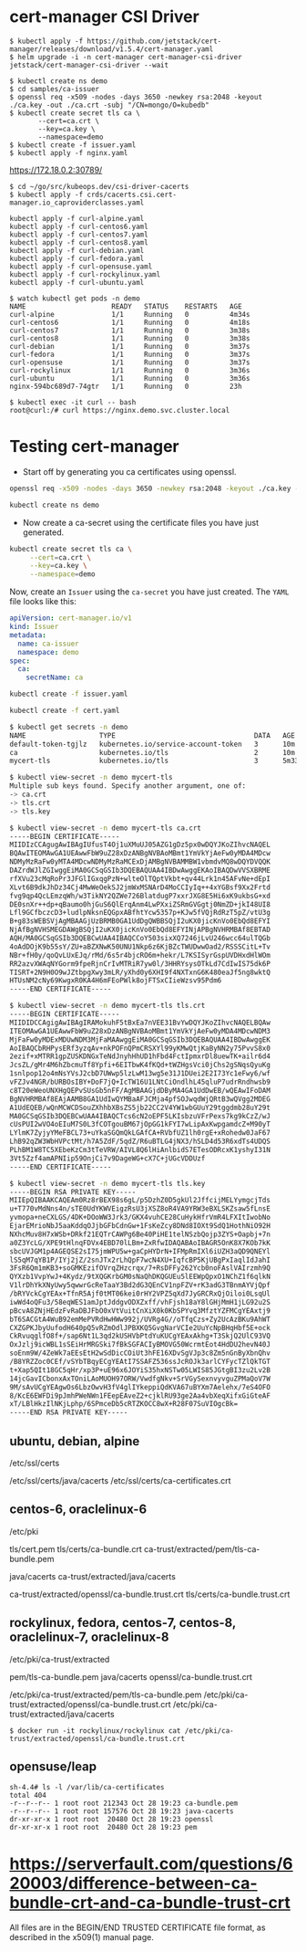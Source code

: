# cert-manager CSI Driver

```
$ kubectl apply -f https://github.com/jetstack/cert-manager/releases/download/v1.5.4/cert-manager.yaml
$ helm upgrade -i -n cert-manager cert-manager-csi-driver jetstack/cert-manager-csi-driver --wait

$ kubectl create ns demo
$ cd samples/ca-issuer
$ openssl req -x509 -nodes -days 3650 -newkey rsa:2048 -keyout ./ca.key -out ./ca.crt -subj "/CN=mongo/O=kubedb"
$ kubectl create secret tls ca \
       --cert=ca.crt \
       --key=ca.key \
       --namespace=demo
$ kubectl create -f issuer.yaml
$ kubectl apply -f nginx.yaml
```

https://172.18.0.2:30789/

```
$ cd ~/go/src/kubeops.dev/csi-driver-cacerts
$ kubectl apply -f crds/cacerts.csi.cert-manager.io_caproviderclasses.yaml

kubectl apply -f curl-alpine.yaml
kubectl apply -f curl-centos6.yaml
kubectl apply -f curl-centos7.yaml
kubectl apply -f curl-centos8.yaml
kubectl apply -f curl-debian.yaml
kubectl apply -f curl-fedora.yaml
kubectl apply -f curl-opensuse.yaml
kubectl apply -f curl-rockylinux.yaml
kubectl apply -f curl-ubuntu.yaml

$ watch kubectl get pods -n demo
NAME                     READY   STATUS    RESTARTS   AGE
curl-alpine              1/1     Running   0          4m34s
curl-centos6             1/1     Running   0          4m18s
curl-centos7             1/1     Running   0          3m38s
curl-centos8             1/1     Running   0          3m38s
curl-debian              1/1     Running   0          3m37s
curl-fedora              1/1     Running   0          3m37s
curl-opensuse            1/1     Running   0          3m37s
curl-rockylinux          1/1     Running   0          3m36s
curl-ubuntu              1/1     Running   0          3m36s
nginx-594bc689d7-74gtr   1/1     Running   0          23h

$ kubectl exec -it curl -- bash
root@curl:/# curl https://nginx.demo.svc.cluster.local
```

# Testing cert-manager

- Start off by generating you ca certificates using openssl.

```bash
openssl req -x509 -nodes -days 3650 -newkey rsa:2048 -keyout ./ca.key -out ./ca.crt -subj "/CN=mongo/O=kubedb"
```

```bash
kubectl create ns demo
```

- Now create a ca-secret using the certificate files you have just generated.

```bash
kubectl create secret tls ca \
     --cert=ca.crt \
     --key=ca.key \
     --namespace=demo
```

Now, create an `Issuer` using the `ca-secret` you have just created. The `YAML` file looks like this:

```yaml
apiVersion: cert-manager.io/v1
kind: Issuer
metadata:
  name: ca-issuer
  namespace: demo
spec:
  ca:
    secretName: ca
```

```bash
kubectl create -f issuer.yaml

kubectl create -f cert.yaml
```

```bash
$ kubectl get secrets -n demo
NAME                  TYPE                                  DATA   AGE
default-token-tgjlz   kubernetes.io/service-account-token   3      10m
ca                    kubernetes.io/tls                     2      10m
mycert-tls            kubernetes.io/tls                     3      5m33s

$ kubectl view-secret -n demo mycert-tls
Multiple sub keys found. Specify another argument, one of:
-> ca.crt
-> tls.crt
-> tls.key

$ kubectl view-secret -n demo mycert-tls ca.crt
-----BEGIN CERTIFICATE-----
MIIDIzCCAgugAwIBAgIUfusT4Oj1uXMuUJ05AZG1gDz5px0wDQYJKoZIhvcNAQEL
BQAwITEOMAwGA1UEAwwFbW9uZ28xDzANBgNVBAoMBmt1YmVkYjAeFw0yMDA4MDcw
NDMyMzRaFw0yMTA4MDcwNDMyMzRaMCExDjAMBgNVBAMMBW1vbmdvMQ8wDQYDVQQK
DAZrdWJlZGIwggEiMA0GCSqGSIb3DQEBAQUAA4IBDwAwggEKAoIBAQDwVVSXBRME
rfXVu23cMqRoPr3JFGlIGxqgPzN+wlteOlTQptVkbt+qv44Lrk1n45AFvNe+dEpI
XLvt6B9dkJhDz34Cj4MwWeOekSJ2jmWxMSNArD4MoCCIyIq++4xYGBsf9Xx2Frtd
fvg9qp4QcLEmzqWh/w3TikNY2QZWe726BlatdugP7xxrJXG8E5Hi6xK9ukbsG+xd
DE0snXr++dp+qBaumo0hjGuS6QlErqAnm4LwPXxiZSRmGVGgtj0NmZD+jkI48UI8
Lfl9GCfbczcD3+ludlpNksnEQGpxABfhtYcw5357p+KJw5fVQjRdRzT5pZ/vtU3g
B+g83sWEBSVjAgMBAAGjUzBRMB0GA1UdDgQWBBSQjI2uKX0jicKnVo0EbQd8EFYI
NjAfBgNVHSMEGDAWgBSQjI2uKX0jicKnVo0EbQd8EFYINjAPBgNVHRMBAf8EBTAD
AQH/MA0GCSqGSIb3DQEBCwUAA4IBAQCCoY503sixXQ7246jLvU246wcc64ulTQGb
4oAdDOjK9b55sY/ZU+aBZXNwK50UNU1Nkp6z6KjBZcTWUDwwOad2/RSSSCitL+Tv
NBr+fH0y/qoQvLUxEJq/rMd/6s5r4bjcRO6m+hekr/L7KSISyrGspUVDHxdHlWOm
RR2azvXWAqNYGorm9fpeRjnCrIvMTRiR7yw0l/3HHRYsysOTkLd7CdIwIS75dk6P
TISRT+2N9H0O9wJZtbpgXwy3mLR/yXhd0y6XHI9f4NXTxnG6K480eaJf5ng8wktQ
HTUsNM2cNy69KwgxR0KA4H6mFEoPWlk8ojFTSxCIieWzsv95Pdm6
-----END CERTIFICATE-----

$ kubectl view-secret -n demo mycert-tls tls.crt
-----BEGIN CERTIFICATE-----
MIIDIDCCAgigAwIBAgIRAMokuhF5tBxEa7nVEE31BvYwDQYJKoZIhvcNAQELBQAw
ITEOMAwGA1UEAwwFbW9uZ28xDzANBgNVBAoMBmt1YmVkYjAeFw0yMDA4MDcwNDM3
MjFaFw0yMDExMDUwNDM3MjFaMAAwggEiMA0GCSqGSIb3DQEBAQUAA4IBDwAwggEK
AoIBAQCbRHPysERf3yzqAv+nkPOFnQPmCRSXYl99yKMwQtjKaByNN2y75PvvS8x0
2ezif+xMTRR1gpZUSKDNGxTeNdJnyhHhUD1hFbd4FctIpmxrDl8uewTK+ailr6d4
JcsZL/gMr4M6hZbcmuTf8Ypfi+6EITbwK4fKQd+tWZHgsVci0jChs2gSNqsQyuKg
1snlpop12o4mNsYVsJ2cbD7UWwp5lzLwM13wg5e31J1DUei2E2I73Yc1eFwy6/wf
vFZJv4NGR/bURBOsIBY+DoF7jQ+IcTW16U1LNtCiOndlhL45qluP7udrRndhwsb9
c8T20eWeoUNXHgQEPvSUsGb5nFF/AgMBAAGjdDByMA4GA1UdDwEB/wQEAwIFoDAM
BgNVHRMBAf8EAjAAMB8GA1UdIwQYMBaAFJCMja4pfSOJwqdWjQRtB3wQVgg2MDEG
A1UdEQEB/wQnMCWCDSouZXhhbXBsZS5jb22CC2V4YW1wbGUuY29tggdmb28uY29t
MA0GCSqGSIb3DQEBCwUAA4IBAQCTcs6cN2oEPF5LKIsbzuVFrPexs7kg9kCzZ/wJ
cUsPUI2wVO4oEIuM7S0L3fCOTgouBM67jOpGG1kFYI7wLipAxKwpgamdcZ+M90yT
LYlmK7ZyjyYMeFBCL73+uYkaSGQmQkLGAfCA+RVbfUZ1lh0rgE+xRohedw0JaF67
LhB92qZW3WbHVPctMt/h7A5ZdF/5qdZ/R6uBTLG4jNX3/hSLD4d53R6xdTs4UDQS
PLhBM1W8TC5XEbeKzCm3tTeVRW/AIVL8Q6lHiAnlbidS7ETesODRcxK1yshyI31N
3Vt5Zzf4amAPNIip59OnjCi7v9DageWG+cX7C+jUGcVDDUzf
-----END CERTIFICATE-----

$ kubectl view-secret -n demo mycert-tls tls.key
-----BEGIN RSA PRIVATE KEY-----
MIIEpQIBAAKCAQEAm0Rz8rBEX98s6gL/p5DzhZ0D5gkUl2JffcijMELYymgcjTds
u+T770vMdNns4n/sTE0UdYKWVEigzRsU3jXSZ8oR4VA9YRW3eBXLSKZsaw5fLnsE
yvmopa+neCXLGS/4DK+DOoWW3Jrk3/GKX4vuhCE28CuHykHfrVmR4LFXItIwobNo
EjarEMrioNbJ5aaKddqOJjbGFbCdnGw+1FsKeZcy8DNd8IOXt9SdQ1HothNiO92H
NXhcMuv8H7xWSb+DRkf21EQTrCAWPg6Be40PiHE1telNSzbQojp3ZYS+Oapbj+7n
a0Z3YcLG/XPE9tHlnqFDVx4EBD70lLBm+ZxRfwIDAQABAoIBAGR5OnK8X7KOb7kK
sbcUVJGM1p4AGEQSE2sI75jmWPU5w+gaCpHYDrN+IFMpRmIXl6iUZH3aQD9QNEYl
lS5qM7qYB1P/IYj2jZ/2snJTx2rLhQpF7wcN4XU+IqfcBP5KjUBgPxIaqlIdJahI
3FsR6Qm1mKB3+soGMKEzifOVrqZHzcrqx/7+RsDFFy262Ycb0noFAslVAIrzmh9Q
QYXzb1VvpYwJ+4Kydz/9tXQGKrbGM0sNaQhDKQGUEu5lEEWpQpxO1NChZ1f6qlkN
V1lrDhYkXNyUwy5qwwrGcReTaaY3Bd2dG3QEnCV1npFZV+rK3adG3TBnmAYVjQpf
/bRYVckCgYEAx+TfnR5Ajf0tMT06kei0rHY2VPZ5qXd7JyGRCRxQjOiloi0LsqUl
iwWd4oQFu3/58eqWES1amJptJddgvODXZxff/vhFjsh18aY8lGHjMmH1jLG92u2S
pBcvA8ZNjHEdzFvRaDBJFbO0xVtVuitCnXiX0k0KbSPYvq3MfztYZFMCgYEAxtj9
bT6SACGtA4WuB92emMePVRdHwHWw992j/UVRg4G//oTfqCzs+Zy2UcAzBKu9AhWT
CXZGPKJbyUufodH640pQ5vRZmOdlJPBXKQ5GvgNarVCIe2UuYcNpBHqHbf5E+ock
CkRvuqglfO8f+/sap6Nt1L3qd2kUSHVbPtdYuKUCgYEAxAkhg+T3SkjQ2UlC93VQ
OxJzlj9icWBL1sSEiHrMRGSki7fBkSGFACIyBMOVG50WcrmtEot4HdDU2hevN40J
soEnm9W/4ZeWk7aEEsEtH2wSdDicCOiUt3hFE16XDvSgVJp3c8Zm5nGnByXbnQhv
/B8YRZZoc0CEf/vSYbTBqyECgYEAtI7SSAFZ536ssJcROJk3arlCYFycTZlQkTGT
t+Xap5QIt18GC5qHr/xp3P+uE96x6JOYiS35hxNSTw05LWIS85JGtgBI3zu2Lv2B
14jcGavICbonxAxTOniLAoMUOH97ORW/VwdfgNkv+SrVGySexnvyvguZPMaQoV7W
9M/sAvUCgYEAgwOs6LbzOwvH3fV4glIYkeppiQdKVA67uBYXm7Aelehx/7eS4OFO
8/KcE6EWFDi9pJmhPWeNWn1FEepEAveZ2+cjklRU93ge2Aa4vbXeqXifxGiGteAF
xT/LBlHkzIlNKjLphp/6SPmceDb5cRTZKOCC8wX+R28F07SuVIOgcBk=
-----END RSA PRIVATE KEY-----
```

## ubuntu, debian, alpine

/etc/ssl/certs

/etc/ssl/certs/java/cacerts
/etc/ssl/certs/ca-certificates.crt

## centos-6, oraclelinux-6

/etc/pki

tls/cert.pem
tls/certs/ca-bundle.crt
ca-trust/extracted/pem/tls-ca-bundle.pem

java/cacerts
ca-trust/extracted/java/cacerts

ca-trust/extracted/openssl/ca-bundle.trust.crt
tls/certs/ca-bundle.trust.crt



## rockylinux, fedora, centos-7, centos-8, oraclelinux-7, oraclelinux-8

/etc/pki/ca-trust/extracted

pem/tls-ca-bundle.pem
java/cacerts
openssl/ca-bundle.trust.crt

/etc/pki/ca-trust/extracted/pem/tls-ca-bundle.pem
/etc/pki/ca-trust/extracted/openssl/ca-bundle.trust.crt
/etc/pki/ca-trust/extracted/java/cacerts

```
$ docker run -it rockylinux/rockylinux cat /etc/pki/ca-trust/extracted/openssl/ca-bundle.trust.crt
```

## opensuse/leap

```
sh-4.4# ls -l /var/lib/ca-certificates
total 404
-r--r--r-- 1 root root 212343 Oct 28 19:23 ca-bundle.pem
-r--r--r-- 1 root root 157576 Oct 28 19:23 java-cacerts
dr-xr-xr-x 1 root root  20480 Oct 28 19:23 openssl
dr-xr-xr-x 1 root root  20480 Oct 28 19:23 pem
```




# https://serverfault.com/questions/620003/difference-between-ca-bundle-crt-and-ca-bundle-trust-crt

All files are in the BEGIN/END TRUSTED CERTIFICATE file format,
as described in the x509(1) manual page.

